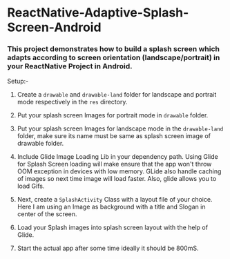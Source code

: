 # ReactNative-Adaptive-Splash-Screen-Android

 ### This project demonstrates how to build a splash screen which adapts according to screen orientation (landscape/portrait) in your ReactNative Project in Android.

Setup:-

1) Create a `drawable` and `drawable-land` folder for landscape and portrait mode respectively in the `res` directory.

2) Put your splash screen Images for portrait mode in `drawable` folder.

3) Put your splash screen Images for landscape mode in the `drawable-land` folder, 
make sure its name must be same as splash screen image of drawable folder.

4) Include Glide Image Loading Lib in your dependency path. Using Glide for Splash Screen loading will make ensure that the app won't throw OOM exception in devices with low memory. 
GLide also handle caching of images so next time image will load faster. Also, glide allows you to load Gifs.

5) Next, create a `SplashActivity` Class with a layout file of your choice. Here I am using an Image as background with a title and Slogan in center of the screen.

6) Load your Splash images into splash screen layout with the help of Glide.

7) Start the actual app after some time ideally it should be 800mS.
